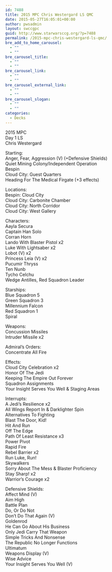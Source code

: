 ```yaml
---
id: 7488
title: 2015 MPC Chris Westergard LS QMC
date: 2015-05-27T16:05:01+00:00
author: pwsadmin
layout: swccgpc
guid: http://www.starwarsccg.org/?p=7488
permalink: /2015-mpc-chris-westergard-ls-qmc/
bre_add_to_home_carousel:
  - ""
  - ""
bre_carousel_title:
  - ""
  - ""
bre_carousel_link:
  - ""
  - ""
bre_carousel_external_link:
  - ""
  - ""
bre_carousel_slogan:
  - ""
  - ""
categories:
  - Decks
---
```

2015 MPC  
Day 1 LS  
Chris Westergard

Starting:  
Anger, Fear, Aggression (V) (+Defensive Shields)  
Quiet Mining Colony/Independent Operation  
Bespin  
Cloud City: Guest Quarters  
Heading For The Medical Firgate (+3 effects)

Locations:  
Bespin: Cloud City  
Cloud City: Carbonite Chamber  
Cloud City: North Corridor  
Cloud City: West Gallery

Characters:  
Aayla Secura  
Captain Han Solo  
Corran Horn  
Lando With Blaster Pistol x2  
Luke With Lightsaber x2  
Lobot (V) x2  
Princess Leia (V) x2  
Pucumir Thryss  
Ten Nunb  
Tycho Celchu  
Wedge Antilles, Red Squadron Leader

Starships:  
Blue Squadron 5  
Green Squadron 3  
Millennium Falcon  
Red Squadron 1  
Spiral

Weapons:  
Concussion Missiles  
Intruder Missile x2

Admiral&#8217;s Orders:  
Concentrate All Fire

Effects:  
Cloud City Celebration x2  
Honor Of The Jedi  
Keeping The Empire Out Forever  
Squadron Assignments  
Your Insight Serves You Well & Staging Areas

Interrupts:  
A Jedi&#8217;s Resilience x2  
All Wings Report In & Darklighter Spin  
Alternatives To Fighting  
Blast The Door, Kid!  
Hit And Run  
Off The Edge  
Path Of Least Resistance x3  
Power Pivot  
Rapid Fire  
Rebel Barrier x2  
Run Luke, Run!  
Skywalkers  
Sorry About The Mess & Blaster Proficiency  
Stay Sharp! x2  
Warrior&#8217;s Courage x2

Defensive Shields:  
Affect Mind (V)  
Aim High  
Battle Plan  
Do, Or Do Not  
Don&#8217;t Do That Again (V)  
Goldenrod  
He Can Go About His Business  
Only Jedi Carry That Weapon  
Simple Tricks And Nonsense  
The Republic No Longer Functions  
Ultimatum  
Weapons Display (V)  
Wise Advice  
Your Insight Serves You Well (V)